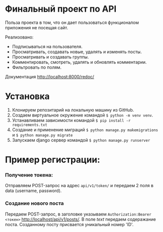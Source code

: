 # Финальный проект по API

Польза проекта в том, что он дает пользоваться функционалом приложения не посещая сайт.

Реализовано:
- Подписываться на пользователя.
- Просматривать, создавать новые, удалять и изменять посты.
- Просматривать и создавать группы.
- Комментировать, смотреть, удалять и обновлять комментарии.
- Фильтровать по полям.

Документация <http://localhost:8000/redoc/>

# Установка 

1. Клонируем репозитарий на локальную машину из GitHub.
2. Создаем виртуальное окружение командой `$ python -m venv venv`.
3. Устанавливаем зависимости командой `$ pip install -r requirements.txt`
4. Создание и применение миграций `$ python manage.py makemigrations` и `$ python manage.py migrate`
5. Запускаем django сервер командой `$ python manage.py runserver`

# Пример регистрации:

### Получение токена: 
Отправляем POST-запрос на адрес `api/v1/token/` и передаем 2 поля в data (username, password).

### Создание нового поста
Передаем POST-запрос, в заголовке указываем `Authorization:Bearer <токен>` <http://localhost/api/v1/posts/>. 
В поле *text* передаем содеражание поста. 
Созданному посту присвается уникальный номер 'ID'.
